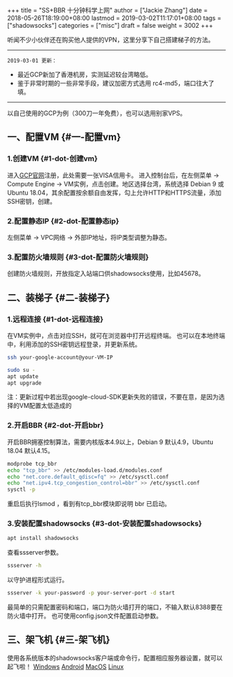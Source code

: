 +++
title = "SS+BBR 十分钟科学上网"
author = ["Jackie Zhang"]
date = 2018-05-26T18:19:00+08:00
lastmod = 2019-03-02T11:17:01+08:00
tags = ["shadowsocks"]
categories = ["misc"]
draft = false
weight = 3002
+++

听闻不少小伙伴还在购买他人提供的VPN，这里分享下自己搭建梯子的方法。

<!--more-->

---

`2019-03-01 更新：`

-   最近GCP新加了香港机房，实测延迟较台湾略低。
-   鉴于非常时期的一些非常手段，建议加密方式选用 rc4-md5，端口往大了填。

---

以自己使用的GCP为例（300刀一年免费），也可以选用别家VPS。


## 一、配置VM {#一-配置vm}


### 1.创建VM {#1-dot-创建vm}

进入[GCP官网](https://cloud.google.com/)注册，此处需要一张VISA信用卡。
进入控制台后，在左侧菜单 -> Compute Engine -> VM实例，点击创建。地区选择台湾，系统选择 Debian 9 或 Ubuntu 18.04，其余配置按余额自由发挥，勾上允许HTTP和HTTPS流量，添加SSH密钥，创建。


### 2.配置静态IP {#2-dot-配置静态ip}

左侧菜单 -> VPC网络 -> 外部IP地址，将IP类型调整为静态。


### 3.配置防火墙规则 {#3-dot-配置防火墙规则}

创建防火墙规则，开放指定入站端口供shadowsocks使用，比如45678。


## 二、装梯子 {#二-装梯子}


### 1.远程连接 {#1-dot-远程连接}

在VM实例中，点击对应SSH，就可在浏览器中打开远程终端。
也可以在本地终端中，利用添加的SSH密钥远程登录，并更新系统。

```sh
ssh your-google-account@your-VM-IP

sudo su -
apt update
apt upgrade
```

注：更新过程中若出现google-cloud-SDK更新失败的错误，不要在意，是因为选择的VM配置太低造成的


### 2.开启BBR {#2-dot-开启bbr}

开启BBR拥塞控制算法，需要内核版本4.9以上，Debian 9 默认4.9，Ubuntu 18.04 默认4.15。

```sh
modprobe tcp_bbr
echo "tcp_bbr" >> /etc/modules-load.d/modules.conf
echo "net.core.default_qdisc=fq" >> /etc/sysctl.conf
echo "net.ipv4.tcp_congestion_control=bbr" >> /etc/sysctl.conf
sysctl -p
```

重启后执行lsmod ，看到有tcp\_bbr模块即说明 bbr 已启动。


### 3.安装配置shadowsocks {#3-dot-安装配置shadowsocks}

```sh
apt install shadowsocks
```

查看ssserver参数。

```sh
ssserver -h
```

以守护进程形式运行。

```sh
ssserver -k your-password -p your-server-port -d start
```

最简单的只需配置密码和端口，端口为防火墙打开的端口，不输入默认8388要在防火墙中打开。
也可使用config.json文件配置启动参数。


## 三、架飞机 {#三-架飞机}

使用各系统版本的shadowsocks客户端或命令行，配置相应服务器设置，就可以起飞啦！
[Windows](https://github.com/shadowsocks/shadowsocks-windows/releases)
[Android](https://github.com/shadowsocks/shadowsocks-android/releases)
[MacOS](https://github.com/shadowsocks/ShadowsocksX-NG/releases)
[Linux](https://github.com/shadowsocks/shadowsocks-qt5/releases)
